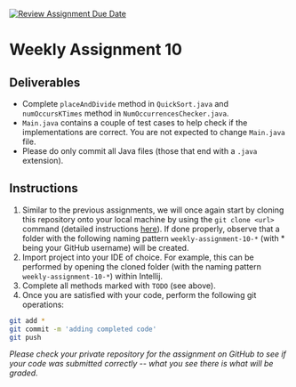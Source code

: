 [![Review Assignment Due Date](https://classroom.github.com/assets/deadline-readme-button-22041afd0340ce965d47ae6ef1cefeee28c7c493a6346c4f15d667ab976d596c.svg)](https://classroom.github.com/a/p76Ip-XP)
# Weekly Assignment 10

## Deliverables
- Complete `placeAndDivide` method in `QuickSort.java` and `numOccursKTimes` method in `NumOccurrencesChecker.java`. 
- `Main.java` contains a couple of test cases to help check if the implementations are correct. You are not expected to change `Main.java` file.
- Please do only commit all Java files (those that end with a `.java` extension).

## Instructions
1. Similar to the previous assignments, we will once again start by cloning this repository onto your local machine by using the `git clone <url>` command (detailed instructions [here](https://docs.github.com/en/repositories/creating-and-managing-repositories/cloning-a-repository)). If done properly, observe that a folder with the following naming pattern `weekly-assignment-10-*` (with * being your GitHub username) will be created.
2. Import project into your IDE of choice. For example, this can be performed by opening the cloned folder (with the naming pattern `weekly-assignment-10-*`) within Intellij.
3. Complete all methods marked with `TODO` (see above). 
4. Once you are satisfied with your code, perform the following git operations:
```bash
git add *
git commit -m 'adding completed code'
git push
``` 
*Please check your private repository for the assignment on GitHub to see if your code was submitted correctly -- what you see there is what will be graded.*